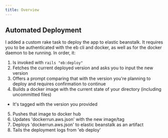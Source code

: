 ```yaml
---
title: Overview
---
```


## Automated Deployment

I added a custom rake task to deploy the app to elastic beanstalk. It requires you to be authenticated with the eb cli and docker, as well as for the docker daemon to be running. In order, it:

1. Is invoked with `rails "eb:deploy"`
2. Fetches the current deployed version and asks you to input the new version
3. Offers a prompt comparing that with the version you're planning to deploy and requires confirmation to continue
4. Builds a docker image with the current state of your directory (including uncommitted files)
  - It's tagged with the version you provided
5. Pushes that image to docker hub
6. Updates 'dockerrun.aws.json' with the new image/tag
7. Deploys 'dockerrun.aws.json' to elastic beanstalk as an artifact
8. Tails the deployment logs from 'eb deploy'
